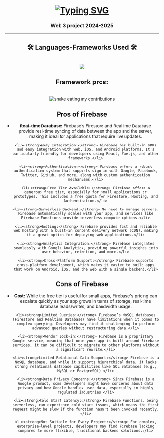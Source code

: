 <h1 align="center">
<a href="https://git.io/typing-svg"><img src="https://readme-typing-svg.demolab.com?font=Fira+Code&weight=500&size=35&duration=4000&pause=1000&color=237BA1&center=true&vCenter=true&random=false&width=500&height=70&lines=Hi+There!%F0%9F%91%8B;Web+3+Project" alt="Typing SVG" /></a>
</h1>

<h3 align="center">Web 3 project 2024-2025</h3>

<hr/>

<h2 align="center">🛠️ Languages-Frameworks Used 🛠️</h2>
<br/>
<div align="center">
  <a href="https://skillicons.dev">
    <img src="https://skillicons.dev/icons?i=js,html,css,javascript,firebase" /><br>
  </a>
</div>

<div align="center">
  <h2>Framework pros: </h2>
  <br>
    <img alt="snake eating my contributions" src="https://skillicons.dev/icons?i=firebase" />
  <br/>
    <h2>Pros of Firebase</h2>
  <ul>
    <li><strong>Real-time Database:</strong> Firebase's Firestore and Realtime Database provide real-time syncing of data between the app and the server, making it ideal for applications that require live updates.</li>
    
    <li><strong>Easy Integration:</strong> Firebase has built-in SDKs and easy integration with web, iOS, and Android platforms. It's particularly friendly for developers using React, Vue.js, and other frameworks.</li>
    
    <li><strong>Authentication:</strong> Firebase offers a robust authentication system that supports sign-in with Google, Facebook, Twitter, GitHub, and more, along with custom authentication mechanisms.</li>
    
    <li><strong>Free Tier Available:</strong> Firebase offers a generous free tier, especially for small applications or prototypes. This includes a free quota for Firestore, Hosting, and Authentication.</li>
    
    <li><strong>Serverless Backend:</strong> No need to manage servers. Firebase automatically scales with your app, and services like Firebase Functions provide serverless compute options.</li>
    
    <li><strong>Hosting:</strong> Firebase provides fast and reliable web hosting with a built-in content delivery network (CDN), making it a great option for deploying web applications.</li>
    
    <li><strong>Analytics Integration:</strong> Firebase integrates seamlessly with Google Analytics, providing powerful insights into user behavior, retention, and more.</li>
    
    <li><strong>Cross-Platform Support:</strong> Firebase supports cross-platform development, which makes it easier to build apps that work on Android, iOS, and the web with a single backend.</li>
  </ul>

  <h2>Cons of Firebase</h2>
  <ul>
    <li><strong>Cost:</strong> While the free tier is useful for small apps, Firebase's pricing can escalate quickly as your app grows in terms of storage, real-time database reads/writes, and bandwidth usage.</li>
    
    <li><strong>Limited Queries:</strong> Firebase’s NoSQL databases (Firestore and Realtime Database) have limitations when it comes to complex querying. Developers may find it challenging to perform advanced queries without restructuring data.</li>
    
    <li><strong>Vendor Lock-in:</strong> Firebase is a proprietary Google service, meaning that once your app is built around Firebase services, it can be difficult to migrate to other platforms without a significant rewrite.</li>
    
    <li><strong>Limited Relational Data Support:</strong> Firebase is a NoSQL database, and while it supports hierarchical data, it lacks strong relational database capabilities like SQL databases (e.g., MySQL or PostgreSQL).</li>
    
    <li><strong>Data Privacy Concerns:</strong> Since Firebase is a Google product, some developers might have concerns about data privacy and how Google handles user data, especially in highly regulated industries.</li>
    
    <li><strong>Cold Start Latency:</strong> Firebase Functions, being serverless, can experience cold start issues, which means the first request might be slow if the function hasn't been invoked recently.</li>
    
    <li><strong>Not Suitable for Every Project:</strong> For complex, enterprise-level projects, developers may find Firebase lacking compared to more flexible, traditional backend solutions.</li>
  </ul>
</div>

